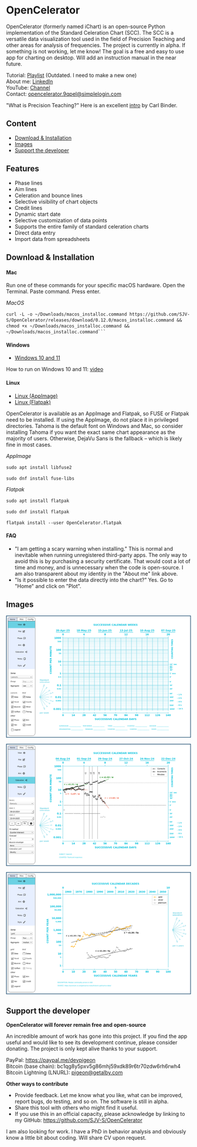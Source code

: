 # OpenCelerator

OpenCelerator (formerly named iChart) is an open-source Python implementation of the Standard Celeration Chart (SCC). The SCC is a versatile data visualization tool used in the field of Precision Teaching and other areas for analysis of frequencies. The project is currently in alpha. If something is not working, let me know! The goal is a free and easy to use app for charting on desktop. Will add an instruction manual in the near future.

Tutorial: [Playlist](https://www.youtube.com/playlist?list=PLAU5et__-B6HCHmlgyxgPPDJ2rHgZ1PY4) (Outdated. I need to make a new one) <br>
About me: [LinkedIn](https://www.linkedin.com/in/jsv01/)<br>
YouTube: [Channel](https://www.youtube.com/@sudorandom7619)<br>
Contact: opencelerator.9qpel@simplelogin.com

"What is Precision Teaching?" Here is an excellent [intro](https://www.youtube.com/watch?v=PjwWZP726Ko&list=PLuQRRtTr10Mm1QycJLUjowBFugi7lg0c7&index=5&t=0s) by Carl Binder.


## Content
- [Download & Installation](#download--installation)
- [Images](#images)
- [Support the developer](#Support-the-developer)

## Features
- Phase lines
- Aim lines
- Celeration and bounce lines
- Selective visibility of chart objects
- Credit lines
- Dynamic start date
- Selective customization of data points
- Supports the entire family of standard celeration charts
- Direct data entry
- Import data from spreadsheets

## Download & Installation

#### Mac

Run one of these commands for your specific macOS hardware. Open the Terminal. Paste command. Press enter.

_MacOS_
```
curl -L -o ~/Downloads/macos_installoc.command https://github.com/SJV-S/OpenCelerator/releases/download/0.12.0/macos_installoc.command && chmod +x ~/Downloads/macos_installoc.command && ~/Downloads/macos_installoc.command```
```

#### Windows

- [Windows 10 and 11](https://github.com/SJV-S/OpenCelerator/releases/download/0.12.0/OpenCelerator-e0.12.0-Windows-10-and-11.zip)

How to run on Windows 10 and 11: [video](https://youtu.be/u8ugPqEv8LM)

#### Linux

- [Linux (AppImage)](https://github.com/SJV-S/OpenCelerator/releases/download/0.12.0/OpenCelerator-e0.12.0-Linux.AppImage)
- [Linux (Flatpak)](https://github.com/SJV-S/OpenCelerator/releases/download/0.12.0/OpenCelerator-e0.12.0-Linux.flatpak)

OpenCelerator is available as an AppImage and Flatpak, so FUSE or Flatpak need to be installed. If using the AppImage, do not place it in privileged directories. Tahoma is the default font on Windows and Mac, so consider installing Tahoma if you want the exact same chart appearance as the majority of users. Otherwise, DejaVu Sans is the fallback – which is likely fine in most cases.

_AppImage_
```
sudo apt install libfuse2
```
```
sudo dnf install fuse-libs
```
_Flatpak_
```
sudo apt install flatpak
```
```
sudo dnf install flatpak
```
```
flatpak install --user OpenCelerator.flatpak
```

#### FAQ
- "I am getting a scary warning when installing." This is normal and inevitable when running unregistered third-party apps. The only way to avoid this is by purchasing a security certificate. That would cost a lot of time and money, and is unnecessary when the code is open-source. I am also transparent about my identity in the "About me" link above.
- "Is it possible to enter the data directly into the chart?" Yes. Go to "Home" and click on "Plot".

## Images

![Default Chart](/images/default_chart.png)

![Example Chart](images/example_chart.png)

![Example Chart2](images/example_chart2.png)

## Support the developer

**OpenCelerator will forever remain free and open-source**

An incredible amount of work has gone into this project. If you find the app useful and would like to see its development continue, please consider donating. The project is only kept alive thanks to your support.

PayPal: https://paypal.me/devpigeon<br>
Bitcoin (base chain): bc1qg8y5pxv5g86mhj59xdk89r6tr70zdw6rh6rwh4<br>
Bitcoin Lightning (LNURL): pigeon@getalby.com<br>

**Other ways to contribute**

- Provide feedback. Let me know what you like, what can be improved, report bugs, do testing, and so on. The software is still in alpha.
- Share this tool with others who might find it useful.
- If you use this in an official capacity, please acknowledge by linking to my GitHub: https://github.com/SJV-S/OpenCelerator

I am also looking for work. I have a PhD in behavior analysis and obviously know a little bit about coding. Will share CV upon request.<br>




